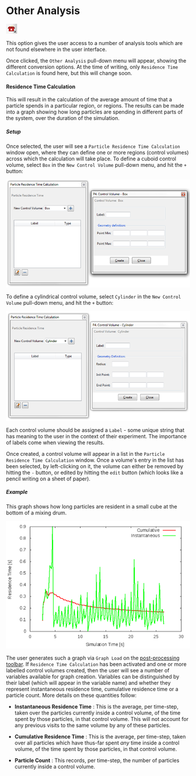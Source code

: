 # Other Analysis

![The "Other Analysis" icon](img/otherAnalysisIcon.png)

This option gives the user access to a number of analysis tools which are not found elsewhere in the user interface. 

Once clicked, the `Other Analysis` pull-down menu will appear, showing the different conversion options.  At the time of writing, only `Residence Time Calculation` is found here, but this will change soon. 

#### Residence Time Calculation

This will result in the calculation of the average amount of time that a particle spends in a particular region, or regions.  The results can be made into a graph showing how long particles are spending in different parts of the system, over the duration of the simulation.

##### Setup

Once selected, the user will see a `Particle Residence Time Calculation` window open, where they can define one or more regions (control volumes) across which the calculation will take place.  To define a cuboid control volume, select `Box` in the `New Control Volume` pull-down menu, and hit the `+` button:

![](img/boxControlVolume.png "A cuboid control volume for Residence Time Calculation")

To define a cylindrical control volume, select `Cylinder` in the `New Control Volume` pull-down menu, and hit the `+` button:

![](img/cylinderControlVolume.png "A cylindrical control volume for Residence Time Calculation")

Each control volume should be assigned a `Label` - some unique string that has meaning to the user in the context of their experiment.  The importance of labels come when viewing the results.

Once created, a control volume will appear in a list in the `Particle Residence Time Calculation` window.  Once a volume's entry in the list has been selected, by left-clicking on it, the volume can either be removed by hitting the `-` button, or edited by hitting the `edit` button (which looks like a pencil writing on a sheet of paper).

##### Example

This graph shows how long particles are resident in a small cube at the bottom of a mixing drum.

![](img/Residence_Time_Example.png "Residence Time Calculation graph")

The user generates such a graph via `Graph Load` on the [post-processing toolbar](post_postprocessing.md).  If `Residence Time Calculation` has been activated and one or more labelled control volumes created, then the user will see a number of variables available for graph creation.  Variables can be distinguished by their label (which will appear in the variable name) and whether they represent instantaneous residence time, cumulative residence time or a particle count.  More details on these quantities follow:

 * **Instantaneous Residence Time** : This is the average, per time-step, taken over the particles currently inside a control volume, of the time spent by those particles, in that control volume.  This will not account for any previous visits to the same volume by any of these particles.  

 * **Cumulative Residence Time** : This is the average, per time-step, taken over all particles which have thus-far spent *any* time inside a control volume, of the time spent by those particles, in that control volume.  

 * **Particle Count** : This records, per time-step, the number of particles currently inside a control volume.


 